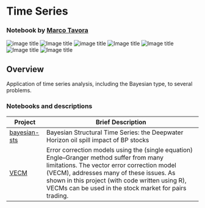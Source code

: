 # Time Series

### Notebook by [Marco Tavora](http://www.marcotavora.me)

![image title](https://img.shields.io/badge/python-v3.6-blue.svg) ![Image title](https://img.shields.io/badge/R-v3.5.0-green.svg) ![image title](https://img.shields.io/badge/keras-v2.1.5-green.svg) ![Image title](https://img.shields.io/badge/sklearn-0.19.1-read.svg) ![Image title](https://img.shields.io/badge/pandas-0.22.0-read.svg) ![Image title](https://img.shields.io/badge/matplotlib-v2.1.2-blue.svg) ![Image title](https://img.shields.io/badge/CausalImpact-v1.2.1-blue.svg) 

## Overview

Application of time series analysis, including the Bayesian type, to several problems. 

### Notebooks and descriptions
| Project | Brief Description |
|--------------------------------------------------------------------------------------------------------------|-------------------------------------------------------------------------------------------------------------------------------------------------------------------|
| [bayesian-sts](https://github.com/marcotav/time-series/blob/master/bstm/notebooks/bayesian-sts.ipynb) | Bayesian Structural Time Series: the Deepwater Horizon oil spill impact of BP stocks|
| [VECM](https://github.com/marcotav/time-series/blob/master/vecm/notebooks/VECM.ipynb) | Error correction models using the (single equation) Engle–Granger method suffer from many limitations. The vector error correction model (VECM),  addresses many of these issues. As shown in this project (with code written using R), VECMs can be used in the stock market for pairs trading.|
